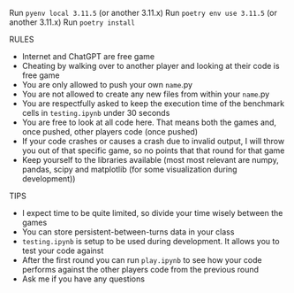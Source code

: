 Run `pyenv local 3.11.5` (or another 3.11.x)
Run `poetry env use 3.11.5` (or another 3.11.x)
Run `poetry install`

RULES

- Internet and ChatGPT are free game
- Cheating by walking over to another player and looking at their code is free game
- You are only allowed to push your own `name`.py
- You are not allowed to create any new files from within your `name`.py
- You are respectfully asked to keep the execution time of the benchmark cells in `testing.ipynb` under 30 seconds
- You are free to look at all code here. That means both the games and, once pushed, other players code (once pushed)
- If your code crashes or causes a crash due to invalid output, I will throw you out of that specific game, so no points that that round for that game
- Keep yourself to the libraries available (most most relevant are numpy, pandas, scipy and matplotlib (for some visualization during development))

TIPS

- I expect time to be quite limited, so divide your time wisely between the games
- You can store persistent-between-turns data in your class
- `testing.ipynb` is setup to be used during development. It allows you to test your code against 
- After the first round you can run `play.ipynb` to see how your code performs against the other players code from the previous round
- Ask me if you have any questions
